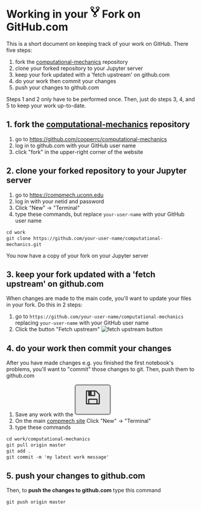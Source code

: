 # Working in your ![fork image](./images/fork.png) Fork on GitHub.com

This is a short document on keeping track of your work on GitHub. There
five steps:
1. fork the
[computational-mechanics](https://github.com/cooperrc/computational-mechanics)
repository
2. clone your forked repository to your Jupyter server
3. keep your fork updated with a 'fetch upstream' on github.com
4. do your work then commit your changes
5. push your changes to github.com

Steps 1 and 2 only have to be performed once. Then, just do steps 3, 4,
and 5 to keep your work up-to-date.

## 1. fork the [computational-mechanics](https://github.com/cooperrc/computational-mechanics) repository
1. go to https://github.com/cooperrc/computational-mechanics
2. log in to github.com with your GitHub user name
2. click "fork" in the upper-right corner of the website

## 2. clone your forked repository to your Jupyter server
1. go to https://compmech.uconn.edu 
2. log in with your netid and password
3. Click "New" -> "Terminal"
4. type these commands, but replace `your-user-name` with your GitHub user name
```
cd work
git clone https://github.com/your-user-name/computational-mechanics.git
```
You now have a copy of your fork on your Jupyter server

## 3. keep your fork updated with a 'fetch upstream' on github.com
When changes are made to the main code, you'll want to update your files
in your fork. Do this in 2 steps:
1. go to `https://github.com/your-user-name/computational-mechanics`
replacing `your-user-name` with your GitHub user name
2. Click the button "Fetch upstream" ![fetch upstream
button](./images/fetch-upstream.png)

## 4. do your work then commit your changes
After you have made changes e.g. you finished the first notebook's
problems, you'll want to "commit" those changes to git. Then, push them
to github.com

1. Save any work with the ![save button](./images/save-icon.png)
3. On the main [compmech site](https://compmech.uconn.edu) Click "New" -> "Terminal"
3. type these commands
```
cd work/computational-mechanics
git pull origin master
git add .
git commit -m 'my latest work message'
```

## 5. push your changes to github.com
Then, to __push the changes to github.com__ type this command
```
git push origin master
```
